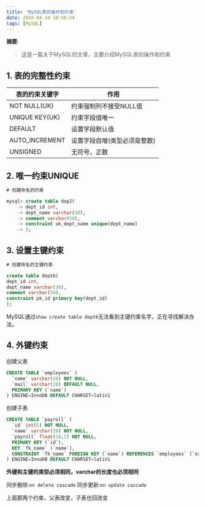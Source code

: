 ```yaml
---
title: 'MySQL表的操作和约束'
date: 2016-04-10 10:56:54
tags: [MySQL]
---
```


__摘要__:

> 这是一篇关于MySQL的文章，主要介绍MySQL表的操作和约束


<!--more-->
## 1. 表的完整性约束

|表的约束关键字|作用|
|----|----|
|NOT NULL(UK)|约束强制列不接受NULL值|
|UNIQUE KEY(UK)|约束字段值唯一|
|DEFAULT|设置字段默认值|
|AUTO_INCREMENT|设置字段自增(类型必须是整数)|
|UNSIGNED|无符号，正数|

## 2. 唯一约束UNIQUE

```sql
# 创建命名的约束

mysql> create table dep2(
    -> dept_id int,
    -> dept_name varchar(30),
    -> comment varchar(50),
    -> constraint uk_dept_name unique(dept_name)
    -> );
```

## 3. 设置主键约束

```sql
# 创建命名的主键约束

create table dept6(
dept_id int,
dept_name varchar(30),
comment varchar(50),
constraint pk_id primary key(dept_id)
);
```

MySQL通过`show create table dept6`无法看到主键约束名字，正在寻找解决办法。

## 4. 外键约束

创建父表

```sql
CREATE TABLE `employees` (
  `name` varchar(20) NOT NULL,
  `mail` varchar(20) DEFAULT NULL,
  PRIMARY KEY (`name`)
) ENGINE=InnoDB DEFAULT CHARSET=latin1
```

创建子表

```sql
CREATE TABLE `payroll` (
  `id` int(5) NOT NULL,
  `name` varchar(20) NOT NULL,
  `payroll` float(10,2) NOT NULL,
  PRIMARY KEY (`id`),
  KEY `fk_name` (`name`),
  CONSTRAINT `fk_name` FOREIGN KEY (`name`) REFERENCES `employees` (`name`) ON DELETE CASCADE ON UPDATE CASCADE
) ENGINE=InnoDB DEFAULT CHARSET=latin1

```

**外键和主键的类型必须相同，varchar的长度也必须相同**

同步删除:`on delete cascade`
同步更新:`on update cascade`

上面那两个约束，父表改变，子表也回改变
